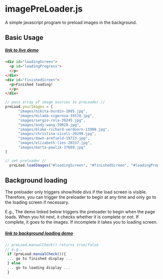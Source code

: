 # imagePreLoader.js

A simple javascript program to preload images in the background. 

## Basic Usage

##### [link to live demo](https://nbrosowsky.github.io/imagePreLoader/demo.html)

```HTML
<div id="loadingScreen">
  <p id="loadingProgress">
  </p>
</div>
<div id="finishedScreen">
  <p>Finished loading!
  </p>
</div>
```

```javascript
// pass array of image sources to preLoader //
preLoad.yourImages = [
      "images/nikita-burdin-1085.jpg",
      "images/milada-vigerova-35578.jpg",
      "images/sergio-rola-39245.jpg",
      "images/andy-wang-39028.jpg",
      "images/blake-richard-verdoorn-13988.jpg",
      "images/christina-sicoli-20299.jpg",
      "images/dawn-armfield-19723.jpg",
      "images/elizabeth-lies-20237.jpg",
      "images/marta-pawlik-37689.jpg"
]

// set preloader //
  preLoad.loadImages("#loadingScreen", "#finishedScreen", "#loadingProgress");
```

## Background loading

The preloader only triggers show/hide divs if the load screen is visible. 
Therefore, you can trigger the preloader to begin at any time and only go to the loading screen if necessary.

E.g., The demo linked below triggers the preloader to begin when the page loads. When you hit next, it checks whether it is complete or not.
If complete, it goes to the images. If incomplete it takes you to loading screen.

##### [link to background loading demo](https://nbrosowsky.github.io/imagePreLoader/bgDemo.html)

```javascript
// preLoad.manualCheck() returns true/false
// e.g., 
 if (preLoad.manualCheck()){
 ... go to finished display ...
 } else
 ... go to loading display ...
 }
```
